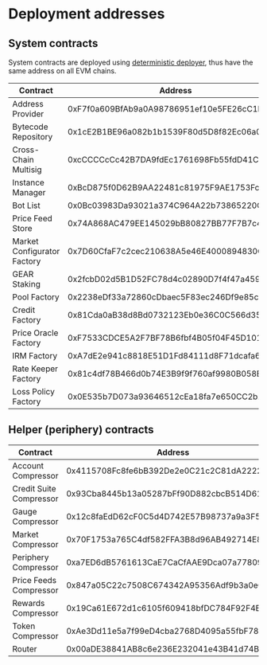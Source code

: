 # Deployment addresses

## System contracts

System contracts are deployed using [deterministic deployer](https://ethglobal.com/showcase/deterministic-deployer-p3eyi), thus have the same address on all EVM chains.

<table><thead><tr><th width="312.109375">Contract</th><th width="435.328125">Address</th></tr></thead><tbody><tr><td>Address Provider</td><td>0xF7f0a609BfAb9a0A98786951ef10e5FE26cC1E38</td></tr><tr><td>Bytecode Repository</td><td>0x1cE2B1BE96a082b1b1539F80d5D8f82Ec06a0f9A</td></tr><tr><td>Cross-Chain Multisig</td><td>0xcCCCCcCc42B7DA9fdEc1761698Fb55fdD41CDF55</td></tr><tr><td>Instance Manager</td><td>0xBcD875f0D62B9AA22481c81975F9AE1753Fc559A</td></tr><tr><td>Bot List</td><td>0x0Bc03983Da93021a374C964A22b73865220Ce962</td></tr><tr><td>Price Feed Store</td><td>0x74A868AC479EE145029bB80827BB77F7B7c441cB</td></tr><tr><td>Market Configurator Factory</td><td>0x7D60CfaF7c2cec210638A5e46E4000894830C034</td></tr><tr><td>GEAR Staking</td><td>0x2fcbD02d5B1D52FC78d4c02890D7f4f47a459c33</td></tr><tr><td>Pool Factory</td><td>0x2238eDf33a72860cDbaec5F83ec246Df9e85c8E2</td></tr><tr><td>Credit Factory</td><td>0x81Cda0aB38d8Bd0732123Eb0e36C0C566d35DADD</td></tr><tr><td>Price Oracle Factory</td><td>0xF7533CDCE5A2F7BF78B6fbf4B05f04F45D10140B</td></tr><tr><td>IRM Factory</td><td>0xA7dE2e941c8818E51D1Fd84111d8F71dcafa6C3B</td></tr><tr><td>Rate Keeper Factory</td><td>0x81c4df78B466d0b74E3B9f9f760af9980B058EF9</td></tr><tr><td>Loss Policy Factory</td><td>0x0E535b7D073a93646512cEa18fa7e650CC2b17C4</td></tr></tbody></table>

## Helper (periphery) contracts

<table><thead><tr><th width="312.34375">Contract</th><th>Address</th></tr></thead><tbody><tr><td>Account Compressor</td><td>0x4115708Fc8fe6bB392De2e0C21c2C81dA2222394</td></tr><tr><td>Credit Suite Compressor</td><td>0x93Cba8445b13a05287bFf90D882cbcB514D617b7</td></tr><tr><td>Gauge Compressor</td><td>0x12c8faEdD62cF0C5d4D742E57B98737a9a3F5E0f</td></tr><tr><td>Market Compressor</td><td>0x70F1753a765C4df582FFA3B8d96AB492714E8992</td></tr><tr><td>Periphery Compressor</td><td>0xa7ED6dB5761613CaE7CaCfAAE9Dca07a77809F9d</td></tr><tr><td>Price Feeds Compressor</td><td>0x847a05C22c7508C674342A95356Adf9b3a0e0D57</td></tr><tr><td>Rewards Compressor</td><td>0x19Ca61E672d1c6105f609418bfDC784F92F4Ecf0</td></tr><tr><td>Token Compressor</td><td>0xAe3Dd11e5a7f99eD4cba2768D4095a55fbF7841B</td></tr><tr><td>Router</td><td>0x00aDE38841AB8c6e236E232041e43B41d74B8B45</td></tr></tbody></table>
